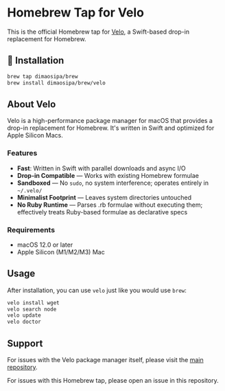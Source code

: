 # Homebrew Tap for Velo

This is the official Homebrew tap for [Velo](https://github.com/dimaosipa/velocity), a Swift-based drop-in replacement for Homebrew.

## 🔧 Installation

```bash
brew tap dimaosipa/brew
brew install dimaosipa/brew/velo
```

## About Velo

Velo is a high-performance package manager for macOS that provides a drop-in replacement for Homebrew. It's written in Swift and optimized for Apple Silicon Macs.

### Features

- **Fast**: Written in Swift with parallel downloads and async I/O
- **Drop-in Compatible** — Works with existing Homebrew formulae
- **Sandboxed** — No `sudo`, no system interference; operates entirely in `~/.velo/`
- **Minimalist Footprint** — Leaves system directories untouched
- **No Ruby Runtime** — Parses .rb formulae without executing them; effectively treats Ruby-based formulae as declarative specs

### Requirements

- macOS 12.0 or later
- Apple Silicon (M1/M2/M3) Mac

## Usage

After installation, you can use `velo` just like you would use `brew`:

```bash
velo install wget
velo search node
velo update
velo doctor
```

## Support

For issues with the Velo package manager itself, please visit the [main repository](https://github.com/dimaosipa/velocity).

For issues with this Homebrew tap, please open an issue in this repository.